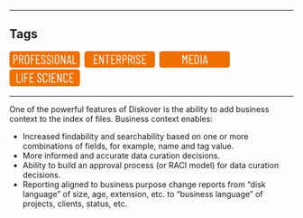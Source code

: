 ___
## Tags

<img src="images/button_edition_professional.png" width="125">&nbsp;&nbsp;<img src="images/button_edition_enterprise.png" width="125">&nbsp;&nbsp;<img src="images/button_edition_media.png" width="125">&nbsp;&nbsp;<img src="images/button_edition_life_science.png" width="125">

___

One of the powerful features of Diskover is the ability to add business context to the index of files. Business context enables:

- Increased findability and searchability based on one or more combinations of fields, for example, name and tag value.
- More informed and accurate data curation decisions.
- Ability to build an approval process (or RACI model) for data curation decisions.
- Reporting aligned to business purpose change reports from “disk language” of size, age, extension, etc. to “business language” of projects, clients, status, etc.
